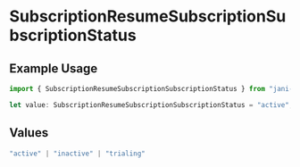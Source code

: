 # SubscriptionResumeSubscriptionSubscriptionStatus

## Example Usage

```typescript
import { SubscriptionResumeSubscriptionSubscriptionStatus } from "jani-payments/models/operations";

let value: SubscriptionResumeSubscriptionSubscriptionStatus = "active";
```

## Values

```typescript
"active" | "inactive" | "trialing"
```